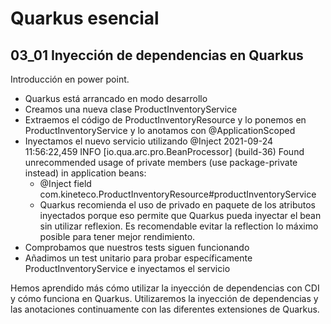 # Quarkus esencial
## 03_01 Inyección de dependencias en Quarkus

Introducción en power point.

* Quarkus está arrancado en modo desarrollo
* Creamos una nueva clase ProductInventoryService
* Extraemos el código de ProductInventoryResource y lo ponemos en ProductInventoryService y lo anotamos con @ApplicationScoped
* Inyectamos el nuevo servicio utilizando @Inject
  2021-09-24 11:56:22,459 INFO  [io.qua.arc.pro.BeanProcessor] (build-36) Found unrecommended usage of private members (use package-private instead) in application beans:
  - @Inject field com.kineteco.ProductInventoryResource#productInventoryService
  - Quarkus recomienda el uso de privado en paquete de los atributos inyectados porque eso permite que Quarkus pueda inyectar el bean sin utilizar
    reflexion. Es recomendable evitar la reflection lo máximo posible para tener mejor rendimiento.
* Comprobamos que nuestros tests siguen funcionando
* Añadimos un test unitario para probar específicamente ProductInventoryService e inyectamos el servicio


Hemos aprendido más cómo utilizar la inyección de dependencias con CDI y cómo funciona en Quarkus.
Utilizaremos la inyección de dependencias y las anotaciones continuamente con las diferentes extensiones de Quarkus.

